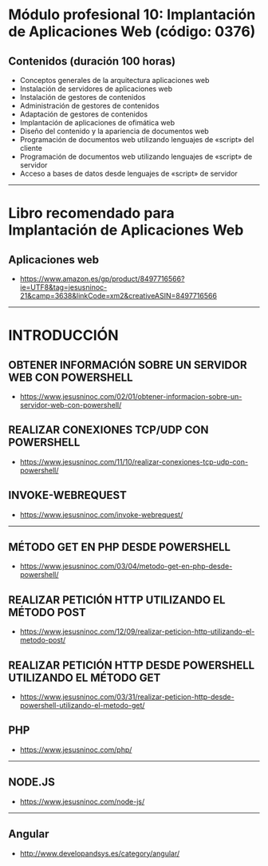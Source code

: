 # Módulo profesional 10: Implantación de Aplicaciones Web (código: 0376)
## Contenidos (duración 100 horas)

- Conceptos generales de la arquitectura aplicaciones web
- Instalación de servidores de aplicaciones web
- Instalación de gestores de contenidos
- Administración de gestores de contenidos
- Adaptación de gestores de contenidos
- Implantación de aplicaciones de ofimática web
- Diseño del contenido y la apariencia de documentos web
- Programación de documentos web utilizando lenguajes de «script» del cliente
- Programación de documentos web utilizando lenguajes de «script» de servidor
- Acceso a bases de datos desde lenguajes de «script» de servidor

-------------------

# Libro recomendado para Implantación de Aplicaciones Web
## Aplicaciones web
* https://www.amazon.es/gp/product/8497716566?ie=UTF8&tag=jesusninoc-21&camp=3638&linkCode=xm2&creativeASIN=8497716566

-------------------

# INTRODUCCIÓN

## OBTENER INFORMACIÓN SOBRE UN SERVIDOR WEB CON POWERSHELL
* https://www.jesusninoc.com/02/01/obtener-informacion-sobre-un-servidor-web-con-powershell/

## REALIZAR CONEXIONES TCP/UDP CON POWERSHELL
* https://www.jesusninoc.com/11/10/realizar-conexiones-tcp-udp-con-powershell/

## INVOKE-WEBREQUEST
* https://www.jesusninoc.com/invoke-webrequest/

--------------

## MÉTODO GET EN PHP DESDE POWERSHELL
* https://www.jesusninoc.com/03/04/metodo-get-en-php-desde-powershell/

## REALIZAR PETICIÓN HTTP UTILIZANDO EL MÉTODO POST
* https://www.jesusninoc.com/12/09/realizar-peticion-http-utilizando-el-metodo-post/

## REALIZAR PETICIÓN HTTP DESDE POWERSHELL UTILIZANDO EL MÉTODO GET
* https://www.jesusninoc.com/03/31/realizar-peticion-http-desde-powershell-utilizando-el-metodo-get/

## PHP
* https://www.jesusninoc.com/php/

--------------

## NODE.JS
* https://www.jesusninoc.com/node-js/

--------------

## Angular
* http://www.developandsys.es/category/angular/
